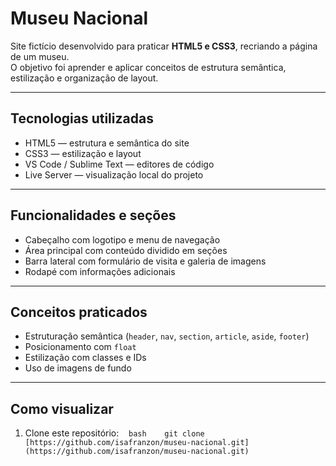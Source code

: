 # Museu Nacional

Site fictício desenvolvido para praticar **HTML5 e CSS3**, recriando a página de um museu.  
O objetivo foi aprender e aplicar conceitos de estrutura semântica, estilização e organização de layout.

---

## Tecnologias utilizadas
- HTML5 — estrutura e semântica do site  
- CSS3 — estilização e layout  
- VS Code / Sublime Text — editores de código  
- Live Server — visualização local do projeto  

---

## Funcionalidades e seções
- Cabeçalho com logotipo e menu de navegação  
- Área principal com conteúdo dividido em seções  
- Barra lateral com formulário de visita e galeria de imagens  
- Rodapé com informações adicionais  

---

## Conceitos praticados
- Estruturação semântica (`header`, `nav`, `section`, `article`, `aside`, `footer`)  
- Posicionamento com `float`  
- Estilização com classes e IDs  
- Uso de imagens de fundo  

---

## Como visualizar
1. Clone este repositório:
   ```bash
   git clone [https://github.com/isafranzon/museu-nacional.git](https://github.com/isafranzon/museu-nacional.git)
   ```